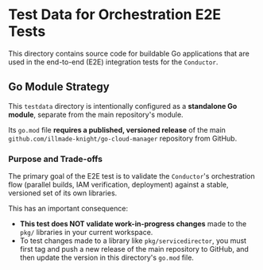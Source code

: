 # Test Data for Orchestration E2E Tests

This directory contains source code for buildable Go applications that are used in the end-to-end (E2E) integration tests for the `Conductor`.

## Go Module Strategy

This `testdata` directory is intentionally configured as a **standalone Go module**, separate from the main repository's module.

Its `go.mod` file **requires a published, versioned release** of the main `github.com/illmade-knight/go-cloud-manager` repository from GitHub.

### Purpose and Trade-offs

The primary goal of the E2E test is to validate the `Conductor`'s orchestration flow (parallel builds, IAM verification, deployment) against a stable, versioned set of its own libraries.

This has an important consequence:
* **This test does NOT validate work-in-progress changes** made to the `pkg/` libraries in your current workspace.
* To test changes made to a library like `pkg/servicedirector`, you must first tag and push a new release of the main repository to GitHub, and then update the version in this directory's `go.mod` file.